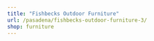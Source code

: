 ```yaml
---
title: "Fishbecks Outdoor Furniture"
url: /pasadena/fishbecks-outdoor-furniture-3/
shop: furniture
---
```

